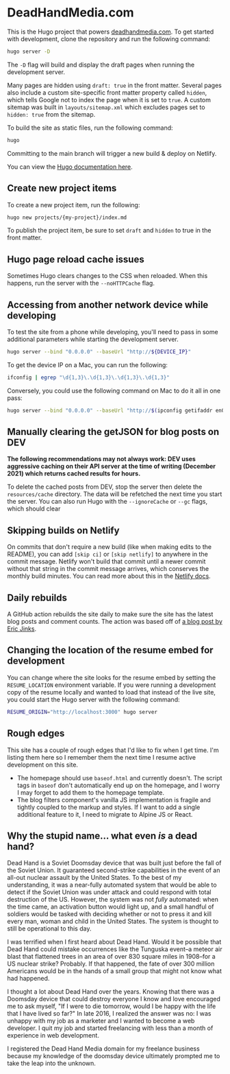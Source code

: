 # DeadHandMedia.com

This is the Hugo project that powers [deadhandmedia.com](https://deadhandmedia.com). To get started with development, clone the repository and run the following command:

```sh
hugo server -D
```

The `-D` flag will build and display the draft pages when running the development server.

Many pages are hidden using `draft: true` in the front matter. Several pages also include a custom site-specific front matter property called `hidden`, which tells Google not to index the page when it is set to `true`. A custom sitemap was built in `layouts/sitemap.xml` which excludes pages set to `hidden: true` from the sitemap.

To build the site as static files, run the following command:

```sh
hugo
```

Committing to the main branch will trigger a new build & deploy on Netlify.

You can view the [Hugo documentation here](https://gohugo.io/documentation/).

## Create new project items

To create a new project item, run the following:

```sh
hugo new projects/{my-project}/index.md
```

To publish the project item, be sure to set `draft` and `hidden` to true in the front matter.

## Hugo page reload cache issues

Sometimes Hugo clears changes to the CSS when reloaded. When this happens, run the server with the `--noHTTPCache` flag.

## Accessing from another network device while developing

To test the site from a phone while developing, you'll need to pass in some additional parameters while starting the development server.

```sh
hugo server --bind "0.0.0.0" --baseUrl "http://${DEVICE_IP}"
```

To get the device IP on a Mac, you can run the following:

```sh
ifconfig | egrep "\d{1,3}\.\d{1,3}\.\d{1,3}\.\d{1,3}"
```

Conversely, you could use the following command on Mac to do it all in one pass:

```sh
hugo server --bind "0.0.0.0" --baseUrl "http://$(ipconfig getifaddr en0)"
```

## Manually clearing the getJSON for blog posts on DEV

**The following recommendations may not always work: DEV uses aggressive caching on their API server at the time of writing (December 2021) which returns cached results for hours.**

To delete the cached posts from DEV, stop the server then delete the `resources/cache` directory. The data will be refetched the next time you start the server. You can also run Hugo with the `--ignoreCache` or `--gc` flags, which should clear

## Skipping builds on Netlify

On commits that don't require a new build (like when making edits to the README), you can add `[skip ci]` or `[skip netlify]` to anywhere in the commit message. Netlify won't build that commit until a newer commit without that string in the commit message arrives, which conserves the monthly build minutes. You can read more about this in the [Netlify docs](https://docs.netlify.com/site-deploys/manage-deploys/#skip-a-deploy).

## Daily rebuilds

A GitHub action rebuilds the site daily to make sure the site has the latest blog posts and comment counts. The action was based off of [a blog post by Eric Jinks](https://ericjinks.com/blog/2019/netlify-scheduled-build/).

## Changing the location of the resume embed for development

You can change where the site looks for the resume embed by setting the `RESUME_LOCATION` environment variable. If you were running a development copy of the resume locally and wanted to load that instead of the live site, you could start the Hugo server with the following command:

```sh
RESUME_ORIGIN="http://localhost:3000" hugo server
```

## Rough edges

This site has a couple of rough edges that I'd like to fix when I get time. I'm listing them here so I remember them the next time I resume active development on this site.

- The homepage should use `baseof.html` and currently doesn't. The script tags in `baseof` don't automatically end up on the homepage, and I worry I may forget to add them to the homepage template.
- The blog filters component's vanilla JS implementation is fragile and tightly coupled to the markup and styles. If I want to add a single additional feature to it, I need to migrate to Alpine JS or React.

## Why the stupid name... what even _is_ a dead hand?

Dead Hand is a Soviet Doomsday device that was built just before the fall of the Soviet Union. It guaranteed second-strike capabilities in the event of an all-out nuclear assault by the United States. To the best of my understanding, it was a near-fully automated system that would be able to detect if the Soviet Union was under attack and could respond with total destruction of the US. However, the system was not _fully_ automated: when the time came, an activation button would light up, and a small handful of soldiers would be tasked with deciding whether or not to press it and kill every man, woman and child in the United States. The system is thought to still be operational to this day.

I was terrified when I first heard about Dead Hand. Would it be possible that Dead Hand could mistake occurrences like the Tunguska event–a meteor air blast that flattened trees in an area of over 830 square miles in 1908–for a US nuclear strike? Probably. If that happened, the fate of over 300 million Americans would be in the hands of a small group that might not know what had happened.

I thought a lot about Dead Hand over the years. Knowing that there was a Doomsday device that could destroy everyone I know and love encouraged me to ask myself, "If I were to die tomorrow, would I be happy with the life that I have lived so far?" In late 2016, I realized the answer was no: I was unhappy with my job as a marketer and I wanted to become a web developer. I quit my job and started freelancing with less than a month of experience in web development.

I registered the Dead Hand Media domain for my freelance business because my knowledge of the doomsday device ultimately prompted me to take the leap into the unknown.
